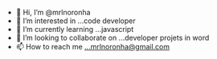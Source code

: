 - 👋 Hi, I’m @mrlnoronha
- 👀 I’m interested in ...code developer
- 🌱 I’m currently learning ...javascript
- 💞️ I’m looking to collaborate on ...developer projets in word
- 📫 How to reach me ...mrlnoronha@gmail.com

<!---
mrlnoronha/mrlnoronha is a ✨ special ✨ repository because its `README.md` (this file) appears on your GitHub profile.
You can click the Preview link to take a look at your changes.
--->
